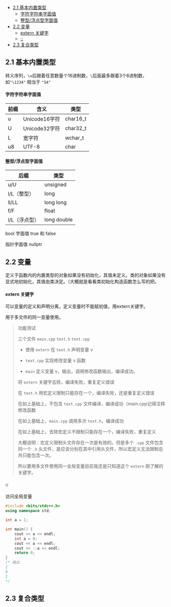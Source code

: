 - [2.1 基本内置类型](#21-------)
    + [字符字符串字面值](#--------)
    + [整型/浮点型字面值](#---------)
- [2.2 变量](#22---)
    + [extern 关键字](#extern----)
    + [::](#--)
- [2.3 复合类型](#23-----)

## 2.1 基本内置类型

转义序列，`\x`后跟着任意数量个16进制数，`\`后面最多跟着3个8进制数，如`"\1234"` 相当于 `"S4"`



#### 字符字符串字面值

| 前缀 | 含义          | 类型     |
| ---- | ------------- | -------- |
| u    | Unicode16字符 | char16_t |
| U    | Unicode32字符 | char32_t |
| L    | 宽字符        | wchar_t  |
| u8   | UTF-8         | char     |

#### 整型/浮点型字面值

| 后缀          | 类型        |
| ------------- | ----------- |
| u/U           | unsigned    |
| l/L（整型）   | long        |
| ll/LL         | long long   |
| f/F           | float       |
| l/L（浮点型） | long double |

bool 字面值 true 和 false

指针字面值 nullptr



## 2.2 变量



定义于函数内的内置类型的对象如果没有初始化，其值未定义。类的对象如果没有显式地初始化，其值由类决定。（大概就是看看类初始化构造函数怎么写的把。



#### extern 关键字

可以变量的定义和声明分离，定义变量时不能赋初值，用extern关键字。

用于多文件的同一变量使用。

> 功能测试
>
> 三个文件 `main.cpp` `text.h` `text.cpp`
>
> + 使用 `extern` 在 `text.h` 声明变量 v
>
> + `text.cpp` 实现修改变量 v 函数
> + `main` 定义变量 v，输出，调用修改函数输出，编译成功。
>
> 
>
> 将 `extern` 关键字去除，编译失败，重复定义错误
>
> 在 `text.h` 用宏定义限制只能存在一个，编译失败，还是重复定义错误
>
> 在如上基础上，不包含 `text.cpp` 文件编译，编译成功（main.cpp记得注释修改函数
>
> 在如上基础上，`main.cpp` 调用多次 `text.h`，编译成功
>
> 在如上基础上，去除宏定义不限制只能存在一个，编译失败，重复定义
>
> 
>
> 大概说明：宏定义限制头文件存在一次是有效的。但是多个 `.cpp` 文件包含同一个 `.h` 头文件，是应该分别在其中引用头文件，所以宏定义无法限制总共只能包含一次。
>
> 所以要用多文件使用同一全局变量目前我还是只知道这个 `extern` 刚了解的关键字。



#### ::

访问全局变量

```cpp
#include <bits/stdc++.h>
using namespace std;

int a = 1;

int main() {
	cout << a << endl;
	int a = 0;
	cout << a << endl;
	cout << ::a << endl;
	return 0;
}
/* 输出
1
0
1
*/
```



## 2.3 复合类型

